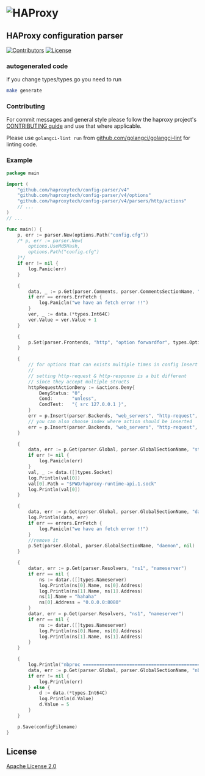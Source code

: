 # ![HAProxy](assets/images/haproxy-weblogo-210x49.png "HAProxy")

## HAProxy configuration parser

[![Contributors](https://img.shields.io/github/contributors/haproxytech/config-parser?color=purple)](https://github.com/haproxy/haproxy/blob/master/CONTRIBUTING)
[![License](https://img.shields.io/badge/License-Apache%202.0-blue.svg)](LICENSE)

### autogenerated code
if you change types/types.go you need to run
```bash
make generate
```
### Contributing

For commit messages and general style please follow the haproxy project's [CONTRIBUTING guide](https://github.com/haproxy/haproxy/blob/master/CONTRIBUTING) and use that where applicable.

Please use `golangci-lint run` from [github.com/golangci/golangci-lint](https://github.com/golangci/golangci-lint) for linting code.

### Example

```go
package main

import (
    "github.com/haproxytech/config-parser/v4"
    "github.com/haproxytech/config-parser/v4/options"
    "github.com/haproxytech/config-parser/v4/parsers/http/actions"
    // ...
)
// ...

func main() {
    p, err := parser.New(options.Path("config.cfg"))
    /* p, err := parser.New(
        options.UseMd5Hash,
        options.Path("config.cfg")
    )*/
    if err != nil {
        log.Panic(err)
    }

    {
        data, _ := p.Get(parser.Comments, parser.CommentsSectionName, "# _version", true)
        if err == errors.ErrFetch {
            log.Panicln("we have an fetch error !!")
        }
        ver, _ := data.(*types.Int64C)
        ver.Value = ver.Value + 1
    }

    {
        p.Set(parser.Frontends, "http", "option forwardfor", types.OptionForwardFor{})
    }

    {
        // for options that can exists multiple times in config Insert is preffered
        //
        // setting http-request & http-response is a bit different
        // since they accept multiple structs
        httpRequestActionDeny := &actions.Deny{
            DenyStatus: "0",
            Cond:       "unless",
            CondTest:   "{ src 127.0.0.1 }",
        }
        err = p.Insert(parser.Backends, "web_servers", "http-request", httpRequestActionDeny)
        // you can also choose index where action should be inserted
        err = p.Insert(parser.Backends, "web_servers", "http-request", httpRequestActionDeny, 2)
    }

    {
        data, err := p.Get(parser.Global, parser.GlobalSectionName, "stats socket")
        if err != nil {
            log.Panicln(err)
        }
        val, _ := data.([]types.Socket)
        log.Println(val[0])
        val[0].Path = "$PWD/haproxy-runtime-api.1.sock"
        log.Println(val[0])
    }

    {
        data, err := p.Get(parser.Global, parser.GlobalSectionName, "daemon")
        log.Println(data, err)
        if err == errors.ErrFetch {
            log.Panicln("we have an fetch error !!")
        }
        //remove it
        p.Set(parser.Global, parser.GlobalSectionName, "daemon", nil)
    }

    {
        datar, err := p.Get(parser.Resolvers, "ns1", "nameserver")
        if err == nil {
            ns := datar.([]types.Nameserver)
            log.Println(ns[0].Name, ns[0].Address)
            log.Println(ns[1].Name, ns[1].Address)
            ns[1].Name = "hahaha"
            ns[0].Address = "0.0.0.0:8080"
        }
        datar, err = p.Get(parser.Resolvers, "ns1", "nameserver")
        if err == nil {
            ns := datar.([]types.Nameserver)
            log.Println(ns[0].Name, ns[0].Address)
            log.Println(ns[1].Name, ns[1].Address)
        }
    }

    {
        log.Println("nbproc ==================================================")
        data, err := p.Get(parser.Global, parser.GlobalSectionName, "nbproc")
        if err != nil {
            log.Println(err)
        } else {
            d := data.(*types.Int64C)
            log.Println(d.Value)
            d.Value = 5
        }
    }

    p.Save(configFilename)
}

```

## License

[Apache License 2.0](LICENSE)

